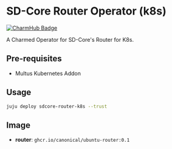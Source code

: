 # SD-Core Router Operator (k8s)
[![CharmHub Badge](https://charmhub.io/sdcore-router-k8s/badge.svg)](https://charmhub.io/sdcore-router-k8s)

A Charmed Operator for SD-Core's Router for K8s. 

## Pre-requisites

- Multus Kubernetes Addon

## Usage

```bash
juju deploy sdcore-router-k8s --trust
```

## Image

- **router**: `ghcr.io/canonical/ubuntu-router:0.1`


